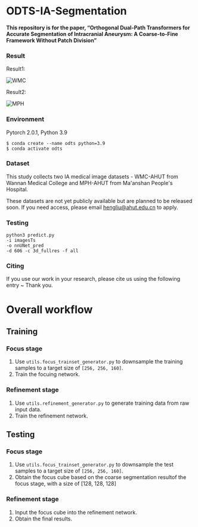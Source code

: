 # ODTS-IA-Segmentation

**This repository is for the paper, “Orthogonal Dual-Path Transformers for Accurate
Segmentation of Intracranial Aneurysm: A
Coarse-to-Fine Framework Without Patch
Division”**


### Result

Result1:

![WMC](https://github.com/user-attachments/assets/ba4bb2e7-2e1e-4872-a6e2-dfea1b10e1d2)


Result2:

![MPH](https://github.com/user-attachments/assets/7989eea4-4319-4dbc-883a-ca05bbe4da11)




### Environment

Pytorch 2.0.1, Python 3.9

```
$ conda create --name odts python=3.9
$ conda activate odts
```

### Dataset
This study collects two IA medical image datasets - WMC-AHUT from Wannan Medical College and MPH-AHUT from Ma'anshan People's Hospital.

These datasets are not yet publicly available but are planned to be released soon. If you need access, please email hengliu@ahut.edu.cn to apply.

### Testing

```
python3 predict.py
-i imagesTs
-o nnUNet_pred
-d 606 -c 3d_fullres -f all
```



### Citing

If you use our work in your research, please cite us using the following entry ~ Thank you.


# Overall workflow

## Training
### Focus stage
1. Use `utils.focus_trainset_generator.py` to downsample the training samples to a target size of `[256, 256, 160]`.
2. Train the focuing network.

### Refinement stage
1. Use `utils.refinement_generator.py` to generate training data from raw input data.
2. Train the refinement network.

## Testing
### Focus stage
1. Use `utils.focus_trainset_generator.py` to downsample the test samples to a target size of `[256, 256, 160]`.
2. Obtain the focus cube based on the coarse segmentation resultof the focus stage, with a size of [128, 128, 128]

### Refinement stage
1. Input the focus cube into the refinement network.
2. Obtain the final results.


